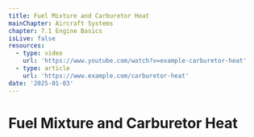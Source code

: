 ```yaml
---
title: Fuel Mixture and Carburetor Heat
mainChapter: Aircraft Systems
chapter: 7.1 Engine Basics
isLive: false
resources:
  - type: video
    url: 'https://www.youtube.com/watch?v=example-carburetor-heat'
  - type: article
    url: 'https://www.example.com/carburetor-heat'
date: '2025-01-03'
---
```


# Fuel Mixture and Carburetor Heat
